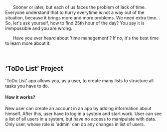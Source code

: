 <!DOCTYPE html>
<html lang="en">
   <head>
	<meta charset="UTF-8">
   </head>
   <body>
		<p style="text-indent: 25px;">
		Sooner or later, but each of us faces the problem of lack of time. 
		Everyone understand that to hurry everytime is not a way out of the situation, because it brings more and more problems. 
		We need extra time... So, let's ask yourself, how to find  25th hour of the day? You say it is immpossible and you are wrong.</p>
		<p style="text-indent: 25px;">
		Have you ever heard about 'time management'? 
		If no, it's the best time to learn more about it.
		</p>
		<br/>
		<h2>‘ToDo List’ Project</h2>
		<p>'ToDo List' app allows you, as a user, to create many lists to structure all tasks you have to do.</p>
		<h4>How it works?</h4>
		<p>New user can create an account in an app by adding information about himself. 
		After this, user have to log in a system and start work.
		User can see a list of all users in a system, but have no access to manipulate with data. 
		Only user, whose role is 'admin' can do any changes in list of users. </p>
   </body>
</html>
